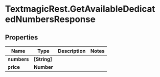 # TextmagicRest.GetAvailableDedicatedNumbersResponse

## Properties
Name | Type | Description | Notes
------------ | ------------- | ------------- | -------------
**numbers** | **[String]** |  | 
**price** | **Number** |  | 


